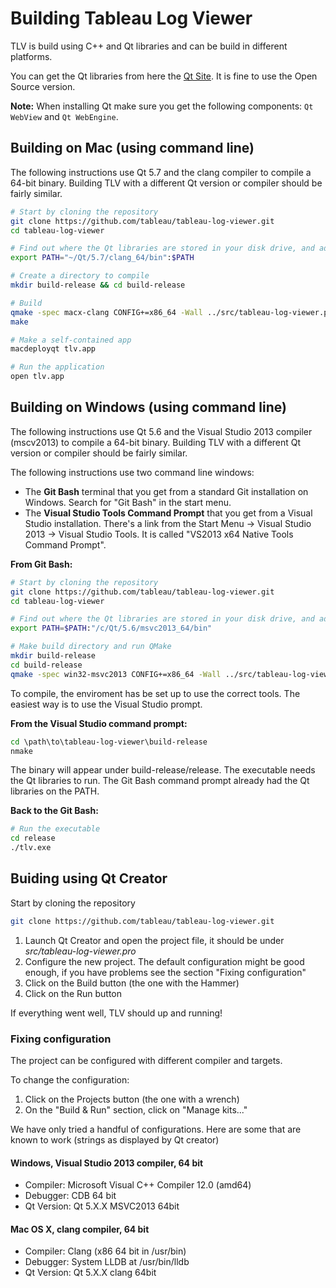 # Building Tableau Log Viewer

TLV is build using C++ and Qt libraries and can be build in different platforms.

You can get the Qt libraries from here the [Qt Site](https://www.qt.io/download/). It is fine to use the Open Source version.

**Note:** When installing Qt make sure you get the following components: `Qt WebView` and `Qt WebEngine`.

## Building on Mac (using command line)
The following instructions use Qt 5.7 and the clang compiler to compile a 64-bit binary.
Building TLV with a different Qt version or compiler should be fairly similar.

```bash
# Start by cloning the repository
git clone https://github.com/tableau/tableau-log-viewer.git
cd tableau-log-viewer

# Find out where the Qt libraries are stored in your disk drive, and add the directory to the PATH
export PATH="~/Qt/5.7/clang_64/bin":$PATH

# Create a directory to compile
mkdir build-release && cd build-release

# Build
qmake -spec macx-clang CONFIG+=x86_64 -Wall ../src/tableau-log-viewer.pro
make

# Make a self-contained app
macdeployqt tlv.app

# Run the application
open tlv.app
```


## Building on Windows (using command line)
The following instructions use Qt 5.6 and the Visual Studio 2013 compiler (mscv2013) to compile a 64-bit binary.
Building TLV with a different Qt version or compiler should be fairly similar.

The following instructions use two command line windows:
* The **Git Bash** terminal that you get from a standard Git installation on Windows. Search for "Git Bash" in the start menu.
* The **Visual Studio Tools Command Prompt** that you get from a Visual Studio installation.
There's a link from the Start Menu -> Visual Studio 2013 -> Visual Studio Tools.
It is called "VS2013 x64 Native Tools Command Prompt".

**From Git Bash:**
```bash
# Start by cloning the repository
git clone https://github.com/tableau/tableau-log-viewer.git
cd tableau-log-viewer

# Find out where the Qt libraries are stored in your disk drive, and add the directory to the PATH
export PATH=$PATH:"/c/Qt/5.6/msvc2013_64/bin"

# Make build directory and run QMake
mkdir build-release
cd build-release
qmake -spec win32-msvc2013 CONFIG+=x86_64 -Wall ../src/tableau-log-viewer.pro
```
To compile, the enviroment has be set up to use the correct tools. The easiest way is to use the Visual Studio prompt.

**From the Visual Studio command prompt:**
```cmd
cd \path\to\tableau-log-viewer\build-release
nmake
```
The binary will appear under build-release/release.
The executable needs the Qt libraries to run. The Git Bash command prompt already had the Qt libraries on the PATH.

**Back to the Git Bash:**
```bash
# Run the executable
cd release
./tlv.exe
```

## Buiding using Qt Creator
Start by cloning the repository
```bash
git clone https://github.com/tableau/tableau-log-viewer.git
```

1. Launch Qt Creator and open the project file, it should be under *src/tableau-log-viewer.pro*
2. Configure the new project. The default configuration might be good enough, if you have problems see the section "Fixing configuration"
3. Click on the Build button (the one with the Hammer)
4. Click on the Run button

If everything went well, TLV should up and running!

### Fixing configuration
The project can be configured with different compiler and targets.

To change the configuration:

1. Click on the Projects button (the one with a wrench)
2. On the "Build & Run" section, click on "Manage kits..."

We have only tried a handful of configurations. Here are some that are known to work (strings as displayed by Qt creator)

#### Windows, Visual Studio 2013 compiler, 64 bit
* Compiler: Microsoft Visual C++ Compiler 12.0 (amd64)
* Debugger: CDB 64 bit
* Qt Version: Qt 5.X.X MSVC2013 64bit

#### Mac OS X, clang compiler, 64 bit
* Compiler: Clang (x86 64 bit in /usr/bin)
* Debugger: System LLDB at /usr/bin/lldb
* Qt Version: Qt 5.X.X clang 64bit
